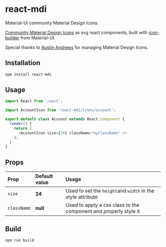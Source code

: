 # react-mdi

Material-UI community Material Design Icons.

[Community Material Design Icons](https://materialdesignicons.com/) as svg react components, built with [icon-builder](https://github.com/gabriel-miranda/material-ui/tree/master/icon-builder) from Material-UI.

Special thanks to [Austin Andrews](https://github.com/Templarian) for managing Material Design Icons.

## Installation

```sh
npm install react-mdi
```

## Usage

```js
import React from 'react';

import AccountIcon from 'react-mdi/icons/account';

export default class Account extends React.Component {
  render() {
    return (
      <AccountIcon size={16} className="myClassName" />
    );
  }
}
```

## Props
| Prop        | Default value | Usage                                                                                                  |
|:------------|:--------------|:-------------------------------------------------------------------------------------------------------|
| `size`      | **24**        | Used to set the `height`and `width` in the style attribute                                             |
| `className` | **null**      | Used to apply a css class to the component and properly style it                                       |

## Build

```sh
npm run build
```
